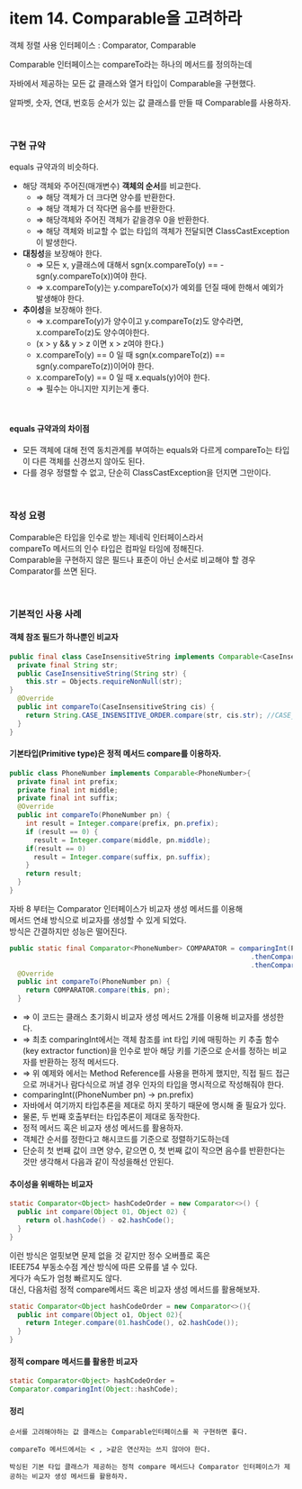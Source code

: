 # item 14. Comparable을 고려하라

객체 정렬 사용 인터페이스 :  Comparator, Comparable

Comparable 인터페이스는 compareTo라는 하나의 메서드를 정의하는데

자바에서 제공하는 모든 값 클래스와 열거 타입이 Comparable을 구현했다. 

알파벳, 숫자, 연대, 번호등 순서가 있는 값 클래스를 만들 때 Comparable를 사용하자.

<br/>

### 구현 규약
equals 규약과의 비슷하다.
+ 해당 객체와 주어진(매개변수) **객체의 순서**를 비교한다.
  + ⇒ 해당 객체가 더 크다면 양수를 반환한다. 
  + ⇒ 해당 객체가 더 작다면 음수를 반환한다.
  + ⇒ 해당객체와 주어진 객체가 같을경우 0을 반환한다. 
  + ⇒ 해당 객체와 비교할 수 없는 타입의 객체가 전달되면 ClassCastException이 발생한다.
+ **대칭성**을 보장해야 한다.
  + ⇒ 모든 x, y클래스에 대해서 sgn(x.compareTo(y) == -sgn(y.compareTo(x))여야 한다.
  + ⇒ x.compareTo(y)는 y.compareTo(x)가 예외를 던질 때에 한해서 예외가 발생해야 한다.
+ **추이성**을 보장해야 한다.
  + ⇒ x.compareTo(y)가 양수이고 y.compareTo(z)도 양수라면, x.compareTo(z)도 양수여야한다.
  + (x > y && y > z 이면 x > z여야 한다.)
  + x.compareTo(y) == 0 일 때 sgn(x.compareTo(z)) == sgn(y.compareTo(z))이어야 한다.
  + x.compareTo(y) == 0 일 때 x.equals(y)어야 한다.
  + ⇒ 필수는 아니지만 지키는게 좋다. 

<br/>

#### equals 규약과의 차이점
+ 모든 객체에 대해 전역 동치관계를 부여하는 equals와 다르게 compareTo는 타입이 다른 객체를 신경쓰지 않아도 된다.
+ 다를 경우 정렬할 수 없고, 단순히 ClassCastException을 던지면 그만이다. 

<br/>

### 작성 요령
Comparable은 타입을 인수로 받는 제네릭 인터페이스라서 <br/> compareTo 메서드의 인수 타입은 컴파일 타임에 정해진다.  <br/> 
Comparable을 구현하지 않은 필드나 표준이 아닌 순서로 비교해야 할 경우  <br/> Comparator를 쓰면 된다. 

<br/>

### 기본적인 사용 사례 
#### 객체 참조 필드가 하나뿐인 비교자
```java
public final class CaseInsensitiveString implements Comparable<CaseInsensitiveString>{
  private final String str;
  public CaseInsensitiveString(String str) {
    this.str = Objects.requireNonNull(str);
}
  @Override
  public int compareTo(CaseInsensitiveString cis) {
    return String.CASE_INSENSITIVE_ORDER.compare(str, cis.str); //CASE_INSENSITIVE_ORDER에 compare는 대소문자 구분하지 않고 비교
  }
}
```

#### 기본타입(Primitive type)은 정적 메서드 compare를 이용하자. 
```Java
public class PhoneNumber implements Comparable<PhoneNumber>{
  private final int prefix;
  private final int middle;
  private final int suffix;
  @Override
  public int compareTo(PhoneNumber pn) {
    int result = Integer.compare(prefix, pn.prefix);
    if (result == 0) {
      result = Integer.compare(middle, pn.middle);
    if(result == 0)
      result = Integer.compare(suffix, pn.suffix);
    }
    return result;
  }
}
```

자바 8 부터는 Comparator 인터페이스가 비교자 생성 메서드를 이용해  <br/>  메서드 연쇄 방식으로 비교자를 생성할 수 있게 되었다.  <br/> 
방식은 간결하지만 성능은 떨어진다.  <br/> 

```java
public static final Comparator<PhoneNumber> COMPARATOR = comparingInt(PhoneNumber::getPrefix)
                                                            .thenComparingInt(PhoneNumber::getMiddle)
                                                            .thenComparingInt(PhoneNumber::getSuffix);
  @Override
  public int compareTo(PhoneNumber pn) {
    return COMPARATOR.compare(this, pn);
  }
```
  + ⇒ 이 코드는 클래스 초기화시 비교자 생성 메서드 2개를 이용해 비교자를 생성한다. 
  + ⇒ 최초 comparingInt에서는 객체 참조를 int 타입 키에 매핑하는 키 추출 함수(key extractor function)을 인수로 받아 해당 키를 기준으로 순서를 정하는 비교자를 반환하는 정적 메서드다.
  + ⇒ 위 예제와 에서는 Method Reference를 사용을 편하게 했지만, 직접 필드 접근으로 꺼내거나 람다식으로 꺼낼 경우 인자의 타입을 명시적으로 작성해줘야 한다. 
  + comparingInt((PhoneNumber pn) → pn.prefix)
  + 자바에서 여기까지 타입추론을 제대로 하지 못하기 때문에 명시해 줄 필요가 있다. 
  + 물론, 두 번째 호출부터는 타입추론이 제대로 동작한다. 
  + 정적 메서드 혹은 비교자 생성 메서드를 활용하자.
  + 객체간 순서를 정한다고 해시코드를 기준으로 정렬하기도하는데 
  + 단순히 첫 번째 값이 크면 양수, 같으면 0, 첫 번째 값이 작으면 음수를 반환한다는 것만 생각해서 다음과 같이 작성을해선 안된다.

#### 추이성을 위배하는 비교자
```java
static Comparator<Object> hashCodeOrder = new Comparator<>() {
  public int compare(Object 01, Object 02) {
    return ol.hashCode() - o2.hashCode();
  }
}
```

이런 방식은 얼핏보면 문제 없을 것 같지만 정수 오버플로 혹은  <br/> IEEE754 부동소수점 계산 방식에 따른 오류를 낼 수 있다.  <br/> 
게다가 속도가 엄청 빠르지도 않다.  <br/> 
대신, 다음처럼 정적 compare메서드 혹은 비교자 생성 메서드를 활용해보자.  <br/> 

```java
static Comparator<Object hashCodeOrder = new Comparator<>(){
  public int compare(Object o1, Object 02){
    return Integer.compare(01.hashCode(), o2.hashCode());
  }
}
```

#### 정적 compare 메서드를 활용한 비교자

```java
static Comparator<Object> hashCodeOrder =
Comparator.comparingInt(Object::hashCode);
```


#### 정리
```
순서를 고려해야하는 값 클래스는 Comparable인터페이스를 꼭 구현하면 좋다. 
 
compareTo 메서드에서는 < , >같은 연산자는 쓰지 않아야 한다.

박싱된 기본 타입 클래스가 제공하는 정적 compare 메서드나 Comparator 인터페이스가 제공하는 비교자 생성 메서드를 활용하자. 
```
